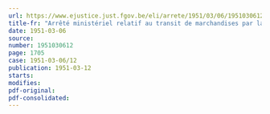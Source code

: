 ```yaml
---
url: https://www.ejustice.just.fgov.be/eli/arrete/1951/03/06/1951030612/justel
title-fr: "Arrêté ministériel relatif au transit de marchandises par la route."
date: 1951-03-06
source:
number: 1951030612
page: 1705
case: 1951-03-06/12
publication: 1951-03-12
starts:
modifies:
pdf-original:
pdf-consolidated:
---
```


